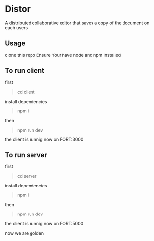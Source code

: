 # Distor
A distributed collaborative editor that saves a copy of the document on each users

## Usage
clone this repo
Ensure Your have node and npm installed

## To run client
first
> cd client

install dependencies
> npm i

then
> npm run dev

the client is runnig now on PORT:3000

## To run server
first
> cd server

install dependencies
> npm i

then
> npm run dev

the client is runnig now on PORT:5000

now we are golden
